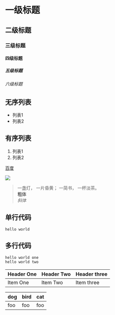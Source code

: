 # 一级标题
## 二级标题
### 三级标题
#### 四级标题
##### 五级标题
###### 六级标题

## 无序列表
- 列表1
- 列表2

## 有序列表
1. 列表1
2. 列表2

[百度](www.baidu.com)

![](http://upload-images.jianshu.io/upload_images/259-0ad0d0bfc1c608b6.jpg?imageMogr2/auto-orient/strip%7CimageView2/2/w/1240)
> 一盏灯， 一片昏黄； 一简书， 一杯淡茶。  
**粗体**  
*斜体*  
## 单行代码
`hello world`
## 多行代码

``` cs
hello world one
hello world two
```


| Header One     | Header Two     | Header three     |
| :------------- | :------------- | :------------- |
| Item One       | Item Two       | Item three     |

dog | bird | cat
----|------|----
foo | foo  | foo
